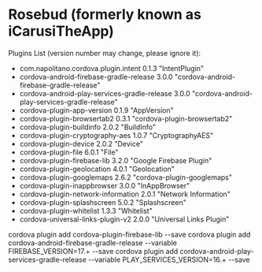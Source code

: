 # Rosebud (formerly known as iCarusiTheApp)

Plugins List (version number may change, please ignore it):

- com.napolitano.cordova.plugin.intent 0.1.3 "IntentPlugin"
- cordova-android-firebase-gradle-release 3.0.0 "cordova-android-firebase-gradle-release"
- cordova-android-play-services-gradle-release 3.0.0 "cordova-android-play-services-gradle-release"
- cordova-plugin-app-version 0.1.9 "AppVersion"
- cordova-plugin-browsertab2 0.3.1 "cordova-plugin-browsertab2"
- cordova-plugin-buildinfo 2.0.2 "BuildInfo"
- cordova-plugin-cryptography-aes 1.0.7 "CryptographyAES"
- cordova-plugin-device 2.0.2 "Device"
- cordova-plugin-file 6.0.1 "File"
- cordova-plugin-firebase-lib 3.2.0 "Google Firebase Plugin"
- cordova-plugin-geolocation 4.0.1 "Geolocation"
- cordova-plugin-googlemaps 2.6.2 "cordova-plugin-googlemaps"
- cordova-plugin-inappbrowser 3.0.0 "InAppBrowser"
- cordova-plugin-network-information 2.0.1 "Network Information"
- cordova-plugin-splashscreen 5.0.2 "Splashscreen"
- cordova-plugin-whitelist 1.3.3 "Whitelist"
- cordova-universal-links-plugin-v2 2.0.0 "Universal Links Plugin"


cordova plugin add cordova-plugin-firebase-lib --save
cordova plugin add cordova-android-firebase-gradle-release --variable FIREBASE_VERSION=17.+ --save
cordova plugin add cordova-android-play-services-gradle-release --variable PLAY_SERVICES_VERSION=16.+ --save
